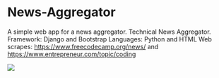 # News-Aggregator
A simple web app for a news aggregator.
Technical News Aggregator.
Framework: Django and Bootstrap
Languages: Python and HTML
Web scrapes: https://www.freecodecamp.org/news/ and https://www.entrepreneur.com/topic/coding

![](gifs.com/gif/newsaggregator-home-page-0YjM95)
